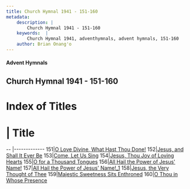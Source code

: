 ```yaml
---
title: Church Hymnal 1941 - 151-160
metadata:
    description: |
        Church Hymnal 1941 - 151-160
    keywords:  |
        Church Hymnal 1941, adventhymnals, advent hymnals, 151-160
    author: Brian Onang'o
---
```


#### Advent Hymnals
## Church Hymnal 1941 - 151-160

# Index of Titles
# | Title                        
-- |-------------
151|[O Love Divine, What Hast Thou Done!](/church-hymnal/CH/101-200/151-160/O-Love-Divine,-What-Hast-Thou-Done!)
152|[Jesus, and Shall It Ever Be](/church-hymnal/CH/101-200/151-160/Jesus,-and-Shall-It-Ever-Be)
153|[Come, Let Us Sing](/church-hymnal/CH/101-200/151-160/Come,-Let-Us-Sing)
154|[Jesus, Thou Joy of Loving Hearts](/church-hymnal/CH/101-200/151-160/Jesus,-Thou-Joy-of-Loving-Hearts)
155|[O for a Thousand Tongues](/church-hymnal/CH/101-200/151-160/O-for-a-Thousand-Tongues)
156|[All Hail the Power of Jesus' Name!](/church-hymnal/CH/101-200/151-160/All-Hail-the-Power-of-Jesus'-Name!)
157|[All Hail the Power of Jesus' Name!_1](/church-hymnal/CH/101-200/151-160/All-Hail-the-Power-of-Jesus'-Name!_1)
158|[Jesus, the Very Thought of Thee](/church-hymnal/CH/101-200/151-160/Jesus,-the-Very-Thought-of-Thee)
159|[Majestic Sweetness Sits Enthroned](/church-hymnal/CH/101-200/151-160/Majestic-Sweetness-Sits-Enthroned)
160|[O Thou in Whose Presence](/church-hymnal/CH/101-200/151-160/O-Thou-in-Whose-Presence)